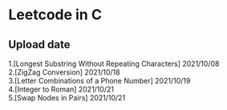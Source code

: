 # Leetcode in C

## Upload date
1.[Longest Substring Without Repeating Characters] 2021/10/08  
2.[ZigZag Conversion] 2021/10/18  
3.[Letter Combinations of a Phone Number] 2021/10/19  
4.[Integer to Roman] 2021/10/21  
5.[Swap Nodes in Pairs] 2021/10/21

